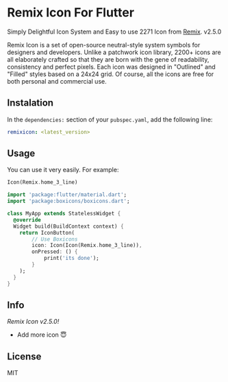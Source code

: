 # Remix Icon For Flutter

Simply Delightful Icon System and Easy to use 2271 Icon from [Remix](https://remixicon.com/). v2.5.0

Remix Icon is a set of open-source neutral-style system symbols for designers and developers. Unlike a patchwork icon library, 2200+ icons are all elaborately crafted so that they are born with the gene of readability, consistency and perfect pixels. Each icon was designed in "Outlined" and "Filled" styles based on a 24x24 grid. Of course, all the icons are free for both personal and commercial use.

## Instalation

In the `dependencies:` section of your `pubspec.yaml`, add the following line:

```yaml
remixicon: <latest_version>
```

## Usage

You can use it very easily. For example:

```dart
Icon(Remix.home_3_line)
```

```dart
import 'package:flutter/material.dart';
import 'package:boxicons/boxicons.dart';

class MyApp extends StatelessWidget {
  @override
  Widget build(BuildContext context) {
    return IconButton(
        // Use Boxicons
        icon: Icon(Icon(Remix.home_3_line)),
        onPressed: () {
            print('its done');
        }
    );
  }
}
```

## Info

_Remix Icon v2.5.0!_
- Add more icon 😇

## License

MIT
